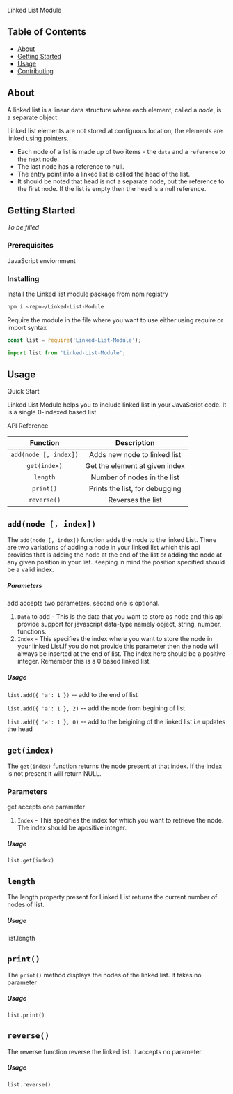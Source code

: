 Linked List Module

## Table of Contents

- [About](#about)
- [Getting Started](#getting_started)
- [Usage](#usage)
- [Contributing](../CONTRIBUTING.md)

## About <a name = "about"></a>

A linked list is a linear data structure where each element, called a _node_, is a separate object.

Linked list elements are not stored at contiguous location; the elements are linked using pointers.

- Each node of a list is made up of two items - the `data` and a `reference` to the next node.
- The last node has a reference to null. 
- The entry point into a linked list is called the head of the list.
- It should be noted that head is not a separate node, but the reference to the first node. If the list is empty then the head is a null reference.

## Getting Started <a name = "getting_started"></a>

_To be filled_


### Prerequisites

JavaScript enviornment

### Installing

Install the Linked list module package from npm registry

```bash
npm i <repo>/Linked-List-Module
```

Require the module in the file where you want to use either using require or import syntax
```js
const list = require('Linked-List-Module');
```

```js
import list from 'Linked-List-Module';
```

## Usage <a name = "usage"></a>

Quick Start

Linked List Module helps you to include linked list in your JavaScript code. It is a single 0-indexed based list.

API Reference 

| Function              | Description                    |
| :---:                 | :-:                            |
| `add(node [, index])` | Adds new node to linked list   |
| `get(index)`          | Get the element at given index |
| `length`              | Number of nodes in the list    |
| `print()`             | Prints the list, for debugging |
| `reverse()`           | Reverses the list              |


## `add(node [, index])`

The `add(node [, index])` function adds the node to the linked List. There are two variations of adding a node in your linked list which this api provides that is adding the node at the end of the list or adding the node at any given position in your list. Keeping in mind the position specified should be a valid index.

##### Parameters 

add accepts two parameters, second one is optional.
1. `Data` to add - This is the data that you want to store as node and this api provide support for javascript data-type namely object, string, number, functions.
2. `Index` - This specifies the index where you want to store the node in your linked List.If you do not provide this parameter then the node will always be inserted at the end of list. The index here should be a positive integer. Remember this is a 0 based linked list. 

 ##### Usage

`list.add({ 'a': 1 })`  -- add to the end of list

`list.add({ 'a': 1 }, 2)` -- add the node from begining of list

`list.add({ 'a': 1 }, 0)`  -- add to the beigining of the linked list i.e updates the head 


## `get(index)`

The `get(index)` function returns the node present at that index. If the index is not present it will return NULL.  

### Parameters 

get accepts one parameter

1. `Index` - This specifies the index for which you want to retrieve the node. The index should be apositive integer.

##### Usage

`list.get(index)     ` 

## `length`

The length property present for Linked List returns the current number of nodes of list.

##### Usage

list.length 

## `print()`

The `print()` method displays the nodes of the linked list. It takes no parameter

##### Usage 
`list.print()`

## `reverse()`

The reverse function reverse the linked list. It accepts no parameter.

##### Usage
`list.reverse()`
